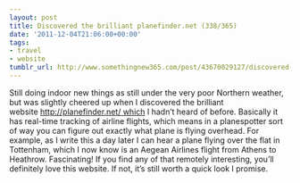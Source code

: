 ```yaml
---
layout: post
title: Discovered the brilliant planefinder.net (338/365)
date: '2011-12-04T21:06:00+00:00'
tags:
- travel
- website
tumblr_url: http://www.somethingnew365.com/post/43670029127/discovered-the-brilliant-planefindernet-33836
---
```

Still doing indoor new things as still under the very poor Northern weather, but was slightly cheered up when I discovered the brilliant website http://planefinder.net/ which I hadn’t heard of before.
Basically it has real-time tracking of airline flights, which means in a planespotter sort of way you can figure out exactly what plane is flying overhead.
For example, as I write this a day later I can hear a plane flying over the flat in Tottenham, which I now know is an Aegean Airlines flight from Athens to Heathrow. Fascinating!
If you find any of that remotely interesting, you’ll definitely love this website. If not, it’s still worth a quick look I promise.
